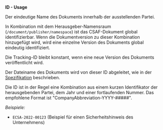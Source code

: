 **ID - Usage**

Der eindeutige Name des Dokuments innerhalb der ausstellenden Partei.

In Kombination mit dem Herausgeber-Namensraum (`/document/publisher/namespace`) ist das CSAF-Dokument global identifizierbar.
Wenn die Dokumentversion zu dieser Kombination hinzugefügt wird, wird eine einzelne Version des Dokuments global eindeutig identifiziert.

Die Tracking-ID bleibt konstant, wenn eine neue Version des Dokuments veröffentlicht wird.

Der Dateiname des Dokuments wird von dieser ID abgeleitet, wie in der [Spezifikation](https://docs.oasis-open.org/csaf/csaf/v2.0/csaf-v2.0.html#51-filename) beschrieben.

Die ID ist in der Regel eine Kombination aus einem kurzen Identifikator der herausgebenden Partei, dem Jahr und einer fortlaufenden Nummer.
Das empfohlene Format ist "CompanyAbbreviation-YYYY-#####".

*Beispiele:*

* `ECSA-2022-00123` (Beispiel für einen Sicherheitshinweis des Unternehmens)
